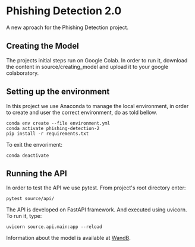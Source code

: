 # Phishing Detection 2.0
A new aproach for the Phishing Detection project.

## Creating the Model

The projects initial steps run on Google Colab. In order to run it, download the
content in source/creating_model and upload it to your google colaboratory.

## Setting up the environment

In this project we use Anaconda to manage the local environment, in order to
create and user the correct environment, do as told bellow.

    conda env create --file environment.yml
    conda activate phishing-detection-2
    pip install -r requirements.txt

To exit the envoriment:

    conda deactivate

## Running the API

In order to test the API we use pytest. From project's root directory enter:

    pytest source/api/

The API is developed on FastAPI framework. And executed using uvicorn. To run
it, type:

    uvicorn source.api.main:app --reload

Information about the model is available at [WandB](https://wandb.ai/lupamedeiros/phishing-detection-2?workspace=user-lupamedeiros).